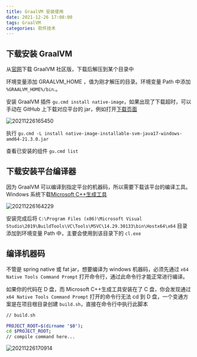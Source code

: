 ```yaml
---
title: GraalVM 安装使用
date: 2021-12-26 17:08:00
tags: GraalVM
categories: 软件技术
---
```


## 下载安装 GraalVM

从[官网](https://www.graalvm.org/downloads/)下载 GraalVM 社区版，下载后解压到某个目录中

环境变量添加 GRAALVM_HOME ，值为刚才解压的目录。环境变量 Path 中添加 `%GRAALVM_HOME%/bin`.。

安装 GraalVM 插件 `gu.cmd install native-image`，如果出现了下载超时，可以手动在 GitHub 上下载对应平台的 jar，例如打开[下载页面](https://github.com/graalvm/graalvm-ce-builds/releases/tag/vm-21.3.0)

![20211226165450](https://cdn.jsdelivr.net/gh/goldsubmarine/cdn@master/blog/20211226165450.png)

执行 `gu.cmd -L install native-image-installable-svm-java17-windows-amd64-21.3.0.jar`

查看已安装的组件 `gu.cmd list`

## 下载安装平台编译器

因为 GraalVM 可以编译到指定平台的机器码，所以需要下载该平台的编译工具。Windows 系统下载[Microsoft C++生成工具](https://visualstudio.microsoft.com/zh-hans/visual-cpp-build-tools/)

![20211226164229](https://cdn.jsdelivr.net/gh/goldsubmarine/cdn@master/blog/20211226164229.png)

安装完成后将 `C:\Program Files (x86)\Microsoft Visual Studio\2019\BuildTools\VC\Tools\MSVC\14.29.30133\bin\Hostx64\x64` 目录添加到环境变量 Path 中，主要会使用到该目录下的 `cl.exe`

## 编译机器码

不管是 spring native 或 fat jar，想要编译为 windows 机器码，必须先通过 `x64 Native Tools Command Prompt` 打开命令行，通过此命令行才能正常进行编译。

如果你的代码在 D 盘，而 Microsoft C++生成工具安装在了 C 盘，你会发现通过 `x64 Native Tools Command Prompt` 打开的命令行无法 cd 到 D 盘，一个变通方案是在项目根目录创建 `build.sh`，直接在命令行中执行此脚本

```bash
// build.sh

PROJECT_ROOT=$(dirname "$0");
cd $PROJECT_ROOT;
// compile command here...
```

![20211226170914](https://cdn.jsdelivr.net/gh/goldsubmarine/cdn@master/blog/20211226170914.png)
